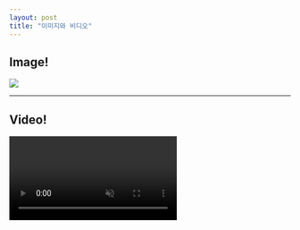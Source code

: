 ```yaml
---
layout: post
title: "이미지와 비디오"
---
```


<h2>Image!</h2>
<img src="https://www.w3schools.com/howto/img_snow.jpg">

<hr>

<h2>Video!</h2>
<video autoplay muted loop>
    <source src="http://baealex.run.goorm.io/image/react/%EC%95%84%EC%9D%B4%EC%9C%A0-%ED%99%94%EB%B3%B4.mp4">
</video>